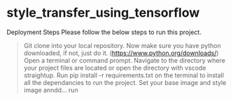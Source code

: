 # style_transfer_using_tensorflow

Deployment Steps
Please follow the below steps to run this project.

>Git clone into your local repository.
>Now make sure you have python downloaded, if not, just do it. (https://www.python.org/downloads/)
>Open a terminal or command prompt.
>Navigate to the directory where your project files are located or open the directory with vscode straightup.
>Run pip install -r requirements.txt on the terminal to install all the dependancies to run the
project.
>Set your base image and style image anndd...
>run
